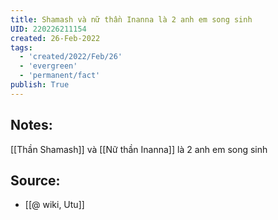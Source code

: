 ```yaml
---
title: Shamash và nữ thần Inanna là 2 anh em song sinh
UID: 220226211154
created: 26-Feb-2022
tags:
  - 'created/2022/Feb/26'
  - 'evergreen'
  - 'permanent/fact'
publish: True
---
```

## Notes:
[[Thần Shamash]] và [[Nữ thần Inanna]] là 2 anh em song sinh

## Source:
- [[@ wiki, Utu]]




